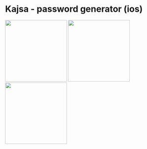 # Kajsa - password generator (ios)
<div style="display: flex,flex-direction:row">
<img src="https://user-images.githubusercontent.com/20905714/128330101-bc8103bb-6d59-478a-8857-19a8f9114e5a.png" width="200"/>
<img src="https://user-images.githubusercontent.com/20905714/128330105-b56000cd-625f-4cf3-92e5-e2b135ce653d.png" width="200"/>
<img src="https://user-images.githubusercontent.com/20905714/128330107-481794ad-61bf-4c8f-b962-952d531c72ec.png" width="200"/>
</div>
